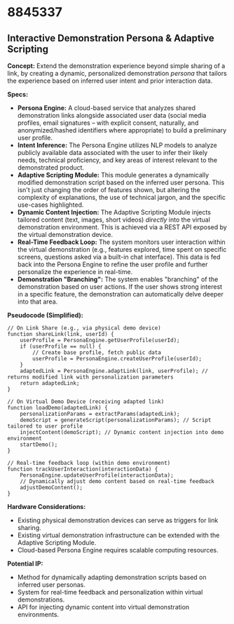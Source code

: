# 8845337

## Interactive Demonstration Persona & Adaptive Scripting

**Concept:** Extend the demonstration experience beyond simple sharing of a link, by creating a dynamic, personalized demonstration *persona* that tailors the experience based on inferred user intent and prior interaction data.

**Specs:**

*   **Persona Engine:** A cloud-based service that analyzes shared demonstration links alongside associated user data (social media profiles, email signatures – with explicit consent, naturally, and anonymized/hashed identifiers where appropriate) to build a preliminary user profile.
*   **Intent Inference:** The Persona Engine utilizes NLP models to analyze publicly available data associated with the user to infer their likely needs, technical proficiency, and key areas of interest relevant to the demonstrated product.
*   **Adaptive Scripting Module:** This module generates a dynamically modified demonstration script based on the inferred user persona.  This isn't just changing the order of features shown, but altering the complexity of explanations, the use of technical jargon, and the specific use-cases highlighted.
*   **Dynamic Content Injection:** The Adaptive Scripting Module injects tailored content (text, images, short videos) *directly* into the virtual demonstration environment.  This is achieved via a REST API exposed by the virtual demonstration device.
*   **Real-Time Feedback Loop:**  The system monitors user interaction within the virtual demonstration (e.g., features explored, time spent on specific screens, questions asked via a built-in chat interface). This data is fed back into the Persona Engine to refine the user profile and further personalize the experience in real-time.
*   **Demonstration "Branching":** The system enables "branching" of the demonstration based on user actions. If the user shows strong interest in a specific feature, the demonstration can automatically delve deeper into that area.

**Pseudocode (Simplified):**

```
// On Link Share (e.g., via physical demo device)
function shareLink(link, userId) {
    userProfile = PersonaEngine.getUserProfile(userId);
    if (userProfile == null) {
        // Create base profile, fetch public data
        userProfile = PersonaEngine.createUserProfile(userId);
    }
    adaptedLink = PersonaEngine.adaptLink(link, userProfile); // returns modified link with personalization parameters
    return adaptedLink;
}

// On Virtual Demo Device (receiving adapted link)
function loadDemo(adaptedLink) {
    personalizationParams = extractParams(adaptedLink);
    demoScript = generateScript(personalizationParams); // Script tailored to user profile
    injectContent(demoScript); // Dynamic content injection into demo environment
    startDemo();
}

// Real-time feedback loop (within demo environment)
function trackUserInteraction(interactionData) {
    PersonaEngine.updateUserProfile(interactionData);
    // Dynamically adjust demo content based on real-time feedback
    adjustDemoContent();
}
```

**Hardware Considerations:**

*   Existing physical demonstration devices can serve as triggers for link sharing.
*   Existing virtual demonstration infrastructure can be extended with the Adaptive Scripting Module.
*   Cloud-based Persona Engine requires scalable computing resources.

**Potential IP:**

*   Method for dynamically adapting demonstration scripts based on inferred user personas.
*   System for real-time feedback and personalization within virtual demonstrations.
*   API for injecting dynamic content into virtual demonstration environments.